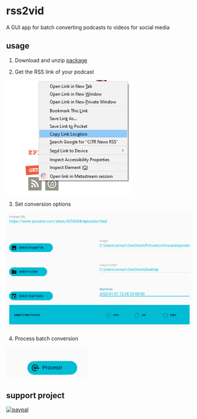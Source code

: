 # rss2vid
A GUI app for batch converting podcasts to videos for social media
## usage

1. Download and unzip [package](https://github.com/armanraina/rss2vid/releases/download/v1.0.1-alpha/rss2vid-1.0.1.zip)

2. Get the RSS link of your podcast 

![alt text](https://github.com/armanraina/rss2vid/blob/master/assets/Capture2.PNG "Step One")

3. Set conversion options

![alt text](https://github.com/armanraina/rss2vid/blob/master/assets/Capture3.PNG "Step One")


4. Process batch conversion

![alt text](https://github.com/armanraina/rss2vid/blob/master/assets/Capture4.PNG "Step One")

## support project


[![paypal](https://www.paypalobjects.com/en_US/i/btn/btn_donateCC_LG.gif)](https://www.paypal.com/cgi-bin/webscr?cmd=_s-xclick&hosted_button_id=TJ36BT8CWWEFN&source=url)
